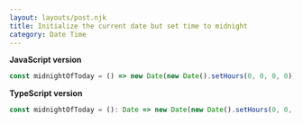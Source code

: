 ```yaml
---
layout: layouts/post.njk
title: Initialize the current date but set time to midnight
category: Date Time
---
```


**JavaScript version**

```js
const midnightOfToday = () => new Date(new Date().setHours(0, 0, 0, 0));
```

**TypeScript version**

```js
const midnightOfToday = (): Date => new Date(new Date().setHours(0, 0, 0, 0));
```
